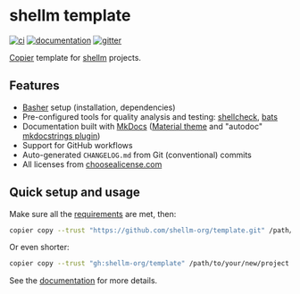 # shellm template

[![ci](https://github.com/shellm-org/template/workflows/ci/badge.svg)](https://github.com/shellm-org/template/actions?query=workflow%3Aci)
[![documentation](https://img.shields.io/badge/docs-mkdocs%20material-blue.svg?style=flat)](https://shellm-org.github.io/template/)
[![gitter](https://badges.gitter.im/join%20chat.svg)](https://app.gitter.im/#/room/#shellm-org/community:gitter.im)

[Copier](https://github.com/copier-org/copier) template
for [shellm](https://github.com/shellm-org) projects.

## Features

- [Basher](https://github.com/basherpm/basher#readme) setup (installation, dependencies)
- Pre-configured tools for quality analysis and testing:
  [shellcheck](https://github.com/koalaman/shellcheck#readme),
  [bats](https://github.com/bats-core/bats-core#readme)
- Documentation built with [MkDocs](https://github.com/mkdocs/mkdocs#readme)
  ([Material theme](https://github.com/squidfunk/mkdocs-material#readme)
  and "autodoc" [mkdocstrings plugin](https://github.com/mkdocstrings/mkdocstrings#readme))
- Support for GitHub workflows
- Auto-generated `CHANGELOG.md` from Git (conventional) commits
- All licenses from [choosealicense.com](https://choosealicense.com/appendix/)

## Quick setup and usage

Make sure all the
[requirements](https://shellm-org.github.io/template/requirements)
are met, then:

```bash
copier copy --trust "https://github.com/shellm-org/template.git" /path/to/your/new/project
```

Or even shorter:

```bash
copier copy --trust "gh:shellm-org/template" /path/to/your/new/project
```

See the [documentation](https://shellm-org.github.io/template)
for more details.
